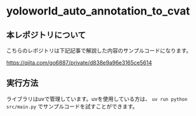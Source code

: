 # yoloworld_auto_annotation_to_cvat

## 本レポジトリについて
こちらのレポジトリは下記記事で解説した内容のサンプルコードになります。

https://qiita.com/go6887/private/d838e9a96e3165ce5614


## 実行方法
ライブラリはuvで管理しています。uvを使用している方は、
`uv run python src/main.py`
でサンプルコードを試すことができます。
